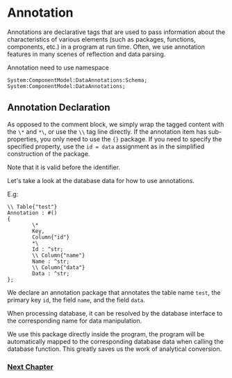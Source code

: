 # Annotation
Annotations are declarative tags that are used to pass information about the characteristics of various elements (such as packages, functions, components, etc.) in a program at run time.
Often, we use annotation features in many scenes of reflection and data parsing.

Annotation need to use namespace
```
System:ComponentModel:DataAnnotations:Schema;
System:ComponentModel:DataAnnotations;
```
## Annotation Declaration
As opposed to the comment block, we simply wrap the tagged content with the `\*` and `*\`, or use the `\\` tag line directly.
If the annotation item has sub-properties, you only need to use the `{}` package. If you need to specify the specified property, use the `id = data` assignment as in the simplified construction of the package.

Note that it is valid before the identifier.

Let's take a look at the database data for how to use annotations.

E.g:
```
\\ Table{"test"}
Annotation : #()
{
        \*
        Key,
        Column{"id"}
        *\
        Id : ^str;
        \\ Column{"name"}
        Name : ^str;
        \\ Column{"data"}
        Data : ^str;
};
```
We declare an annotation package that annotates the table name `test`, the primary key `id`, the field `name`, and the field `data`.

When processing database, it can be resolved by the database interface to the corresponding name for data manipulation.

We use this package directly inside the program, the program will be automatically mapped to the corresponding database data when calling the database function.
This greatly saves us the work of analytical conversion.

### [Next Chapter](linq.md)